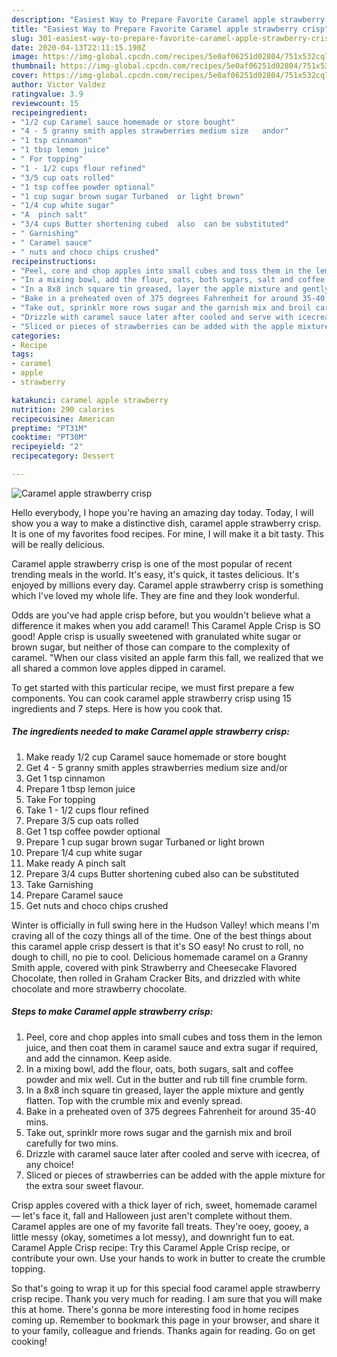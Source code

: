 ```yaml
---
description: "Easiest Way to Prepare Favorite Caramel apple strawberry crisp"
title: "Easiest Way to Prepare Favorite Caramel apple strawberry crisp"
slug: 301-easiest-way-to-prepare-favorite-caramel-apple-strawberry-crisp
date: 2020-04-13T22:11:15.190Z
image: https://img-global.cpcdn.com/recipes/5e0af06251d02804/751x532cq70/caramel-apple-strawberry-crisp-recipe-main-photo.jpg
thumbnail: https://img-global.cpcdn.com/recipes/5e0af06251d02804/751x532cq70/caramel-apple-strawberry-crisp-recipe-main-photo.jpg
cover: https://img-global.cpcdn.com/recipes/5e0af06251d02804/751x532cq70/caramel-apple-strawberry-crisp-recipe-main-photo.jpg
author: Victor Valdez
ratingvalue: 3.9
reviewcount: 15
recipeingredient:
- "1/2 cup Caramel sauce homemade or store bought"
- "4 - 5 granny smith apples strawberries medium size   andor"
- "1 tsp cinnamon"
- "1 tbsp lemon juice"
- " For topping"
- "1 - 1/2 cups flour refined"
- "3/5 cup oats rolled"
- "1 tsp coffee powder optional"
- "1 cup sugar brown sugar Turbaned  or light brown"
- "1/4 cup white sugar"
- "A  pinch salt"
- "3/4 cups Butter shortening cubed  also  can be substituted"
- " Garnishing"
- " Caramel sauce"
- " nuts and choco chips crushed"
recipeinstructions:
- "Peel, core and chop apples into small cubes and toss them in the lemon juice, and then coat them in caramel sauce and extra sugar if required, and add the cinnamon. Keep aside."
- "In a mixing bowl, add the flour, oats, both sugars, salt and coffee powder and mix well. Cut in the butter and rub till fine crumble form."
- "In a 8x8 inch square tin greased, layer the apple mixture and gently flatten. Top with the crumble mix and evenly spread."
- "Bake in a preheated oven of 375 degrees Fahrenheit for around 35-40 mins."
- "Take out, sprinklr more rows sugar and the garnish mix and broil carefully for two mins."
- "Drizzle with caramel sauce later after cooled and serve with icecrea, of any choice!"
- "Sliced or pieces of strawberries can be added with the apple mixture for the extra sour sweet flavour."
categories:
- Recipe
tags:
- caramel
- apple
- strawberry

katakunci: caramel apple strawberry 
nutrition: 290 calories
recipecuisine: American
preptime: "PT31M"
cooktime: "PT30M"
recipeyield: "2"
recipecategory: Dessert

---
```



![Caramel apple strawberry crisp](https://img-global.cpcdn.com/recipes/5e0af06251d02804/751x532cq70/caramel-apple-strawberry-crisp-recipe-main-photo.jpg)

Hello everybody, I hope you're having an amazing day today. Today, I will show you a way to make a distinctive dish, caramel apple strawberry crisp. It is one of my favorites food recipes. For mine, I will make it a bit tasty. This will be really delicious.

Caramel apple strawberry crisp is one of the most popular of recent trending meals in the world. It's easy, it's quick, it tastes delicious. It's enjoyed by millions every day. Caramel apple strawberry crisp is something which I've loved my whole life. They are fine and they look wonderful.

Odds are you&#39;ve had apple crisp before, but you wouldn&#39;t believe what a difference it makes when you add caramel! This Caramel Apple Crisp is SO good! Apple crisp is usually sweetened with granulated white sugar or brown sugar, but neither of those can compare to the complexity of caramel. &#34;When our class visited an apple farm this fall, we realized that we all shared a common love apples dipped in caramel.


To get started with this particular recipe, we must first prepare a few components. You can cook caramel apple strawberry crisp using 15 ingredients and 7 steps. Here is how you cook that.

##### The ingredients needed to make Caramel apple strawberry crisp:

1. Make ready 1/2 cup Caramel sauce homemade or store bought
1. Get 4 - 5 granny smith apples strawberries medium size   and/or
1. Get 1 tsp cinnamon
1. Prepare 1 tbsp lemon juice
1. Take  For topping
1. Take 1 - 1/2 cups flour refined
1. Prepare 3/5 cup oats rolled
1. Get 1 tsp coffee powder optional
1. Prepare 1 cup sugar brown sugar Turbaned  or light brown
1. Prepare 1/4 cup white sugar
1. Make ready A  pinch salt
1. Prepare 3/4 cups Butter shortening cubed  also  can be substituted
1. Take  Garnishing
1. Prepare  Caramel sauce
1. Get  nuts and choco chips crushed


Winter is officially in full swing here in the Hudson Valley! which means I&#39;m craving all of the cozy things all of the time. One of the best things about this caramel apple crisp dessert is that it&#39;s SO easy! No crust to roll, no dough to chill, no pie to cool. Delicious homemade caramel on a Granny Smith apple, covered with pink Strawberry and Cheesecake Flavored Chocolate, then rolled in Graham Cracker Bits, and drizzled with white chocolate and more strawberry chocolate. 

##### Steps to make Caramel apple strawberry crisp:

1. Peel, core and chop apples into small cubes and toss them in the lemon juice, and then coat them in caramel sauce and extra sugar if required, and add the cinnamon. Keep aside.
1. In a mixing bowl, add the flour, oats, both sugars, salt and coffee powder and mix well. Cut in the butter and rub till fine crumble form.
1. In a 8x8 inch square tin greased, layer the apple mixture and gently flatten. Top with the crumble mix and evenly spread.
1. Bake in a preheated oven of 375 degrees Fahrenheit for around 35-40 mins.
1. Take out, sprinklr more rows sugar and the garnish mix and broil carefully for two mins.
1. Drizzle with caramel sauce later after cooled and serve with icecrea, of any choice!
1. Sliced or pieces of strawberries can be added with the apple mixture for the extra sour sweet flavour.


Crisp apples covered with a thick layer of rich, sweet, homemade caramel — let&#39;s face it, fall and Halloween just aren&#39;t complete without them. Caramel apples are one of my favorite fall treats. They&#39;re ooey, gooey, a little messy (okay, sometimes a lot messy), and downright fun to eat. Caramel Apple Crisp recipe: Try this Caramel Apple Crisp recipe, or contribute your own. Use your hands to work in butter to create the crumble topping. 

So that's going to wrap it up for this special food caramel apple strawberry crisp recipe. Thank you very much for reading. I am sure that you will make this at home. There's gonna be more interesting food in home recipes coming up. Remember to bookmark this page in your browser, and share it to your family, colleague and friends. Thanks again for reading. Go on get cooking!
